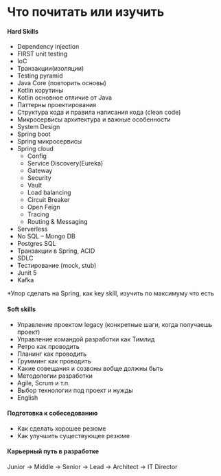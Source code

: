 # Что почитать или изучить

#### Hard Skills
* Dependency injection
* FIRST unit testing
* IoC
* Транзакции(изоляции)
* Testing pyramid
* Java Core (повторить основы)
* Kotlin корутины
* Kotlin основное отличие от Java
* Паттерны проектирования
* Структура кода и правила написания кода (clean code)
* Микросервисы архитектура и важные особенности
* System Design
* Spring boot
* Spring микросервисы
* Spring cloud
  * Config
  * Service Discovery(Eureka)
  * Gateway
  * Security
  * Vault
  * Load balancing
  * Circuit Breaker
  * Open Feign
  * Tracing
  * Routing & Messaging
* Serverless
* No SQL – Mongo DB
* Postgres SQL
* Транзакции в Spring, ACID
* SDLC
* Тестирование (mock, stub)
* Junit 5
* Kafka

*Упор сделать на Spring, как key skill, изучить по максимуму что есть 

#### Soft skills

* Управление проектом legacy (конкретные шаги, когда получаешь проект)
* Управление командой разработки как Тимлид
* Ретро как проводить
* Планинг как проводить
* Грумминг как проводить
* Какие совещания и созвоны вобще должны быть
* Методологии разработки
* Agile, Scrum и т.п.
* Выбор технологии под проект и нужды
* English

#### Подготовка к собеседованию
* Как сделать хорошее резюме
* Как улучшить существующее резюме

#### Карьерный путь в разработке

Junior -> Middle -> Senior -> Lead -> Architect -> IT Director
